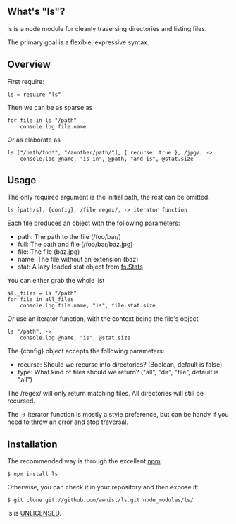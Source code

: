 ## What's "ls"?

ls is a node module for cleanly traversing directories and listing files.

The primary goal is a flexible, expressive syntax.

## Overview

First require:

    ls = require "ls"

Then we can be as sparse as

    for file in ls "/path"
        console.log file.name

Or as elaborate as 

    ls ["/path/foo*", "/another/path/"], { recurse: true }, /jpg/, ->
        console.log @name, "is in", @path, "and is", @stat.size

## Usage

The only required argument is the initial path, the rest can be omitted.

    ls [path/s], {config}, /file regex/, -> iterator function

Each file produces an object with the following parameters:

* path: The path to the file (/foo/bar/)
* full: The path and file (/foo/bar/baz.jpg)
* file: The file (baz.jpg)
* name: The file without an extension (baz)
* stat: A lazy loaded stat object from [fs.Stats](http://nodejs.org/api/fs.html#fs_class_fs_stats)

You can either grab the whole list

    all_files = ls "/path"
    for file in all_files
        console.log file.name, "is", file.stat.size

Or use an iterator function, with the context being the file's object

    ls "/path", ->
        console.log @name, "is", @stat.size

The {config} object accepts the following parameters:

* recurse: Should we recurse into directories? (Boolean, default is false)
* type: What kind of files should we return? ("all", "dir", "file", default is "all")

The /regex/ will only return matching files. All directories will still be recursed.

The -> iterator function is mostly a style preference, but can be handy if you need to throw an error and stop traversal. 

## Installation

The recommended way is through the excellent [npm](http://www.npmjs.org/):

    $ npm install ls

Otherwise, you can check it in your repository and then expose it:

    $ git clone git://github.com/awnist/ls.git node_modules/ls/

ls is [UNLICENSED](http://unlicense.org/).
